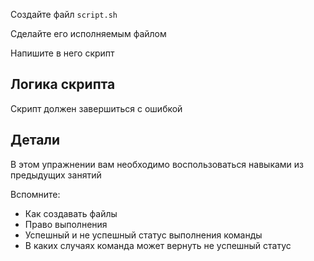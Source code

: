 Создайте файл `script.sh`

Сделайте его исполняемым файлом

Напишите в него скрипт

## Логика скрипта

Скрипт должен завершиться с ошибкой

## Детали

В этом упражнении вам необходимо воспользоваться навыками из предыдущих занятий

Вспомните:

- Как создавать файлы
- Право выполнения
- Успешный и не успешный статус выполнения команды
- В каких случаях команда может вернуть не успешный статус